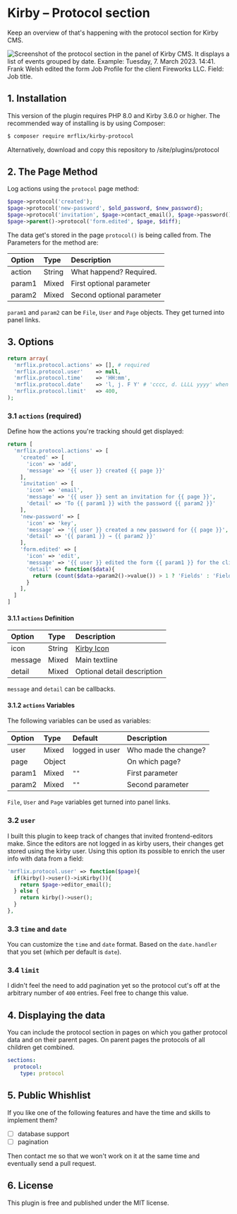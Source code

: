 # Kirby – Protocol section

Keep an overview of that's happening with the protocol section for Kirby CMS.

![Screenshot of the protocol section in the panel of Kirby CMS. It displays a list of events grouped by date. Example: Tuesday, 7. March 2023. 14:41. Frank Welsh edited the form Job Profile for the client Fireworks LLC. Field: Job title.](https://user-images.githubusercontent.com/60777/223475679-3b606edd-773c-4fc0-90c9-063c108a33cc.png)

## 1. Installation

This version of the plugin requires PHP 8.0 and Kirby 3.6.0 or higher. The recommended way of installing is by using Composer:

```bash
$ composer require mrflix/kirby-protocol
```

Alternatively, download and copy this repository to /site/plugins/protocol

## 2. The Page Method

Log actions using the `protocol` page method:

```php
$page->protocol('created');
$page->protocol('new-password', $old_password, $new_password);
$page->protocol('invitation', $page->contact_email(), $page->password());
$page->parent()->protocol('form.edited', $page, $diff);
```

The data get's stored in the page `protocol()` is being called from. The Parameters for the method are:

| Option | Type   | Description               |
|:-------|:-------|:--------------------------|
| action | String | What happend? Required.   |
| param1 | Mixed  | First optional parameter  |
| param2 | Mixed  | Second optional parameter |

`param1` and `param2` can be `File`, `User` and `Page` objects. They get turned into panel links.


## 3. Options

```php
return array(
  'mrflix.protocol.actions' => [], # required
  'mrflix.protocol.user'    => null,
  'mrflix.protocol.time'    => 'HH:mm',
  'mrflix.protocol.date'    => 'l, j. F Y' # 'cccc, d. LLLL yyyy' when 'date.format' is 'intl'
  'mrflix.protocol.limit'   => 400,
);
```


### 3.1 `actions` (required)

Define how the actions you're tracking should get displayed:

```php
return [
  'mrflix.protocol.actions' => [
    'created' => [
      'icon' => 'add',
      'message' => '{{ user }} created {{ page }}'
    ],
    'invitation' => [
      'icon' => 'email',
      'message' => '{{ user }} sent an invitation for {{ page }}',
      'detail' => 'To {{ param1 }} with the password {{ param2 }}'
    ],
    'new-password' => [
      'icon' => 'key',
      'message' => '{{ user }} created a new password for {{ page }}',
      'detail' => '{{ param1 }} → {{ param2 }}'
    ],
    'form.edited' => [
      'icon' => 'edit',
      'message' => '{{ user }} edited the form {{ param1 }} for the client {{ page }}',
      'detail' => function($data){
        return (count($data->param2()->value()) > 1 ? 'Fields' : 'Field') .': '. implode(', ', $data->param2()->value());
      }
    ],
  ]
]
```

#### 3.1.1 `actions` Definition

| Option  | Type   | Description                                                   |
|:--------|:-------|:--------------------------------------------------------------|
| icon    | String | [Kirby Icon](https://getkirby.com/docs/reference/panel/icons) |
| message | Mixed  | Main textline                                                 |
| detail  | Mixed  | Optional detail description                                   |

`message` and `detail` can be callbacks.

#### 3.1.2 `actions` Variables

The following variables can be used as variables:

| Option | Type   | Default        | Description          |
|:-------|:-------|:---------------|:---------------------|
| user   | Mixed  | logged in user | Who made the change? |
| page   | Object |                | On which page?       |
| param1 | Mixed  | `""`           | First parameter      |
| param2 | Mixed  | `""`           | Second parameter     |

`File`, `User` and `Page` variables get turned into panel links.


### 3.2 `user`

I built this plugin to keep track of changes that invited frontend-editors make. Since the editors are not logged in as kirby users, their changes get stored using the kirby user. Using this option its possible to enrich the user info with data from a field:

```php
'mrflix.protocol.user' => function($page){
  if(kirby()->user()->isKirby()){
    return $page->editor_email();
  } else {
    return kirby()->user();
  }
},
```

### 3.3 `time` and `date`

You can customize the `time` and `date` format. Based on the `date.handler` that you set (which per default is `date`).


### 3.4 `limit`

I didn't feel the need to add pagination yet so the protocol cut's off at the arbitrary number of `400` entries. Feel free to change this value.


## 4. Displaying the data

You can include the protocol section in pages on which you gather protocol data and on their parent pages.
On parent pages the protocols of all children get combined.

```yaml
sections:
  protocol:
    type: protocol
```

## 5. Public Whishlist

If you like one of the following features and have the time and skills to implement them?

- [ ] database support
- [ ] pagination

Then contact me so that we won't work on it at the same time and eventually send a pull request.

## 6. License

This plugin is free and published under the MIT license.
